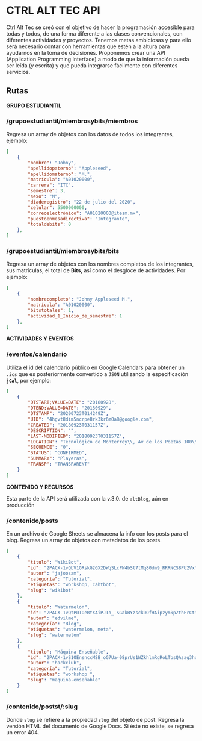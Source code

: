 # CTRL ALT TEC API

Ctrl Alt Tec se creó con el objetivo de hacer la programación accesible para todas y todos, de una forma diferente a las clases convencionales, con diferentes actividades y proyectos. Tenemos metas ambiciosas y para ello será necesario contar con herramientas que estén a la altura para ayudarnos en la toma de decisiones. Proponemos crear una API (Application Programming Interface) a modo de que la información pueda ser leída (y escrita) y que pueda integrarse fácilmente con diferentes servicios.

## Rutas

**GRUPO ESTUDIANTIL**

### /grupoestudiantil/miembrosybits/miembros
Regresa un array de objetos con los datos de todos los integrantes, ejemplo:
```json
[
    {
        "nombre": "Johny",
        "apellidopaterno": "Appleseed",
        "apellidomaterno": "M.",
        "matrícula": "A01020000",
        "carrera": "ITC",
        "semestre": 3,
        "sexo": "M",
        "díaderegistro": "22 de julio del 2020",
        "celular": 5500000000,
        "correoelectrónico": "A01020000@itesm.mx",
        "puestoenmesadirectiva": "Integrante",
        "totaldebits": 0
    },
]
```

### /grupoestudiantil/miembrosybits/bits
Regresa un array de objetos con los nombres completos de los integrantes, sus matrículas, el total de **Bits**, así como el desgloce de actividades. Por ejemplo:
```json
[
    {
        "nombrecompleto": "Johny Appleseed M.",
        "matrícula": "A01020000",
        "bitstotales": 1,
        "actividad_1_Inicio_de_semestre": 1
    },
]
```

**ACTIVIDADES Y EVENTOS**
### /eventos/calendario
Utiliza el id del calendario público en Google Calendars para obtener un `.ics` que es posteriormente convertido a `JSON` utilizando la especificación **`jCal`**, por ejemplo:

```json
[
    {
        "DTSTART;VALUE=DATE": "20180928",
        "DTEND;VALUE=DATE": "20180929",
        "DTSTAMP": "20200723T014249Z",
        "UID": "4hgvt8dim5ncrpe8rk3kr6m0a8@google.com",
        "CREATED": "20180923T031157Z",
        "DESCRIPTION": "",
        "LAST-MODIFIED": "20180923T031157Z",
        "LOCATION": "Tecnológico de Monterrey\\, Av de los Poetas 100\\, Santa Fe\\, La Loma\\, 01389 Ciudad de México\\, CDMX\\, México",
        "SEQUENCE": "0",
        "STATUS": "CONFIRMED",
        "SUMMARY": "Playeras",
        "TRANSP": "TRANSPARENT"
    }
]
```

**CONTENIDO Y RECURSOS**

Esta parte de la API será utilizada con la v.3.0. de `altBlog`, aún en producción

### /contenido/posts
En un archivo de Google Sheets se almacena la info con los posts para el blog. Regresa un array de objetos con metadatos de los posts. 
```json
[
    {
        "titulo": "WikiBot",
        "id": "2PACX-1vQbV1GRskG2GX2DWqSLcFW4bSt7tMq80dm9_RRRNCS8PU2VxYIh-zYLB4Cjv3QLdMF6o3aLl2NDd7bi",
        "autor": "jajoosam",
        "categoría": "Tutorial",
        "etiquetas": "workshop, cahtbot",
        "slug": "wikibot"
    },
    {
        "titulo": "Watermelon",
        "id": "2PACX-1vQtPDTOeRtXAiPJTo_-SGakBYzsckDOfHAipzymkpZthPrCtmHg0y5skGJwtgQ3Dp6Z2mprkeKfzAv7",
        "autor": "edvilme",
        "categoría": "Blog",
        "etiquetas": "watermelon, meta",
        "slug": "watermelon"
    },
    {
        "titulo": "Máquina Enseñable",
        "id": "2PACX-1vS1OEnsnccMSB_oG7Ua-08prUs1WZkhlmRgRoLTbsQAsag3hqpAlIiX0D6CKFPE5zP0SHtl1f0iMwOo",
        "autor": "hackclub",
        "categoría": "Tutorial",
        "etiquetas": "workshop ",
        "slug": "maquina-enseñable"
    }
]
```

### /contenido/postst/:slug
Donde `slug` se refiere a la propiedad `slug` del objeto de post. Regresa la versión HTML del documento de Google Docs. Si éste no existe, se regresa un error 404. 
